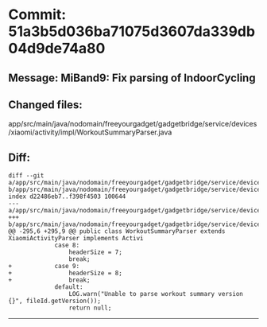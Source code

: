 # Commit: 51a3b5d036ba71075d3607da339db04d9de74a80
## Message: MiBand9: Fix parsing of IndoorCycling
## Changed files:
app/src/main/java/nodomain/freeyourgadget/gadgetbridge/service/devices/xiaomi/activity/impl/WorkoutSummaryParser.java

## Diff:
```
diff --git a/app/src/main/java/nodomain/freeyourgadget/gadgetbridge/service/devices/xiaomi/activity/impl/WorkoutSummaryParser.java b/app/src/main/java/nodomain/freeyourgadget/gadgetbridge/service/devices/xiaomi/activity/impl/WorkoutSummaryParser.java
index d22486eb7..f398f4503 100644
--- a/app/src/main/java/nodomain/freeyourgadget/gadgetbridge/service/devices/xiaomi/activity/impl/WorkoutSummaryParser.java
+++ b/app/src/main/java/nodomain/freeyourgadget/gadgetbridge/service/devices/xiaomi/activity/impl/WorkoutSummaryParser.java
@@ -295,6 +295,9 @@ public class WorkoutSummaryParser extends XiaomiActivityParser implements Activi
             case 8:
                 headerSize = 7;
                 break;
+            case 9:
+                headerSize = 8;
+                break;
             default:
                 LOG.warn("Unable to parse workout summary version {}", fileId.getVersion());
                 return null;
```
-----------------------------------
